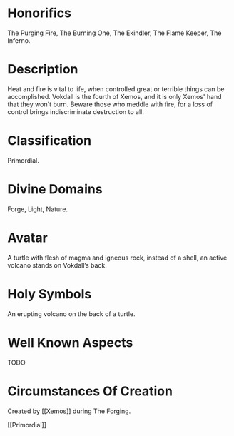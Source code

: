 # Honorifics
The Purging Fire, The Burning One, The Ekindler, The Flame Keeper, The Inferno.

# Description
Heat and fire is vital to life, when controlled great or terrible things can be accomplished. Vokdall is the fourth of Xemos, and it is only Xemos' hand that they won't burn. Beware those who meddle with fire, for a loss of control brings indiscriminate destruction to all.

# Classification
Primordial.

# Divine Domains
Forge, Light, Nature.

# Avatar
A turtle with flesh of magma and igneous rock, instead of a shell, an active volcano stands on Vokdall’s back.

# Holy Symbols
An erupting volcano on the back of a turtle.

# Well Known Aspects
TODO

# Circumstances Of Creation
Created by [[Xemos]] during The Forging.

[[Primordial]]